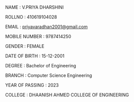 NAME : V.PRIYA DHARSHINI

ROLLNO : 410619104028

EMAIL : priyavaradhan2001@gmail.com

MOBILE NUMBER : 9787414250

GENDER : FEMALE

DATE OF BIRTH : 15-12-2001

DEGREE : Bachelor of Engineering

BRANCH : Computer Science Engineering

YEAR OF PASSING : 2023

COLLEGE : DHAANISH AHMED COLLEGE OF ENGINEERING
